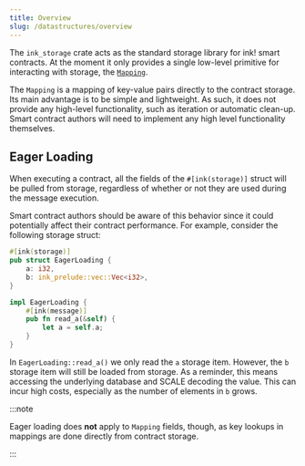 ```yaml
---
title: Overview
slug: /datastructures/overview
---
```


The `ink_storage` crate acts as the standard storage library for ink! smart contracts. At
the moment it only provides a single low-level primitive for interacting with storage,
the [`Mapping`](https://docs.rs/ink_storage/3.3.1/ink_storage/struct.Mapping.html).

The `Mapping` is a mapping of key-value pairs directly to the contract storage. Its main advantage
is to be simple and lightweight. As such, it does not provide any high-level
functionality, such as iteration or automatic clean-up. Smart contract authors will need
to implement any high level functionality themselves.

## Eager Loading

When executing a contract, all the fields of the `#[ink(storage)]` struct will be pulled
from storage, regardless of whether or not they are used during the message execution.

Smart contract authors should be aware of this behavior since it could potentially
affect their contract performance. For example, consider the following storage struct:

```rust
#[ink(storage)]
pub struct EagerLoading {
    a: i32,
    b: ink_prelude::vec::Vec<i32>,
}

impl EagerLoading {
    #[ink(message)]
    pub fn read_a(&self) {
        let a = self.a;
    }
}
```

In `EagerLoading::read_a()` we only read the `a` storage item. However, the `b` storage
item will still be loaded from storage. As a reminder, this means accessing the
underlying database and SCALE decoding the value. This can incur high costs, especially
as the number of elements in `b` grows.

:::note

Eager loading does **not** apply to `Mapping` fields, though, as key lookups in mappings
are done directly from contract storage.

:::
